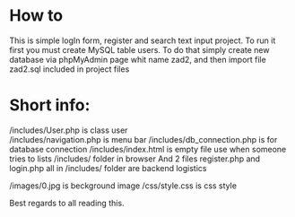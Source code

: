 # How to

This is simple logIn form, register and search text input project.
To run it first you must create MySQL table users. To do that simply create new database via phpMyAdmin page whit name zad2, and then import file zad2.sql included in project files 

# Short info:

/includes/User.php is class user<br>
/includes/navigation.php is menu bar
/includes/db_connection.php is for database connection
/includes/index.html is empty file use when someone tries to lists /includes/ folder in browser 
And 2 files register.php and login.php all in /includes/ folder are backend logistics 


/images/0.jpg  is beckground image
/css/style.css is css style



Best regards to all reading this.
